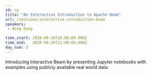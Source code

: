 ```yaml
---
id: cy
title: "An Interactive Introduction to Apache Beam"
url: /sessions/interactive-introduction-beam
speakers:
 - Ning Kang

time_start: 2020-08-26T20:00:00.000Z
time_end:   2020-08-26T21:00:00.000Z
day_num: 3
---
```


Introducing Interactive Beam by presenting Jupyter notebooks with examples using publicly available real world data.
